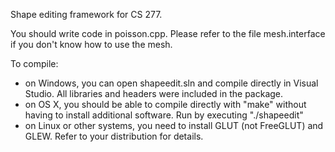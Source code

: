 Shape editing framework for CS 277.

You should write code in poisson.cpp. Please refer to the file mesh.interface if you don't know how to use the mesh.

To compile:
*   on Windows, you can open shapeedit.sln and compile directly in Visual Studio. All libraries and headers were included in the package.
*   on OS X, you should be able to compile directly with "make" without having to install additional software. Run by executing "./shapeedit"
*   on Linux or other systems, you need to install GLUT (not FreeGLUT) and GLEW. Refer to your distribution for details.